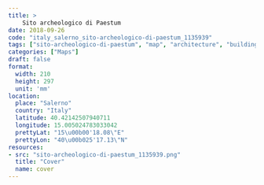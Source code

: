 ```yaml
---
title: > 
    Sito archeologico di Paestum
date: 2018-09-26
code: "italy_salerno_sito-archeologico-di-paestum_1135939"
tags: ["sito-archeologico-di-paestum", "map", "architecture", "buildings", "Salerno", "Italy"]
categories: ["Maps"]
draft: false
format:
  width: 210
  height: 297
  unit: 'mm'
location:
  place: "Salerno"
  country: "Italy"
  latitude: 40.42142507940711
  longitude: 15.005024783033042
  prettyLat: "15\u00b00'18.08\"E"
  prettyLon: "40\u00b025'17.13\"N"
resources:
- src: "sito-archeologico-di-paestum_1135939.png"
  title: "Cover"
  name: cover
---
```

